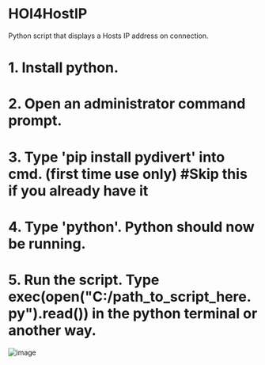 # HOI4HostIP
Python script that displays a Hosts IP address on connection.

# 1. Install python.
# 2. Open an administrator command prompt.
# 3. Type 'pip install pydivert' into cmd. (first time use only) #Skip this if you already have it
# 4. Type 'python'. Python should now be running.
# 5. Run the script. Type exec(open("C:/path_to_script_here.py").read()) in the python terminal or another way.

![image](https://github.com/AdamDX1337/HOI4HostIP/assets/141924413/56230420-89b2-47e3-a80f-139a3007accc)
